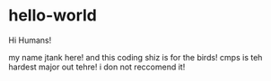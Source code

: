 # hello-world
Hi Humans!

my name jtank here! and this coding shiz is for the birds! cmps is teh hardest major out tehre! i don not reccomend it!
